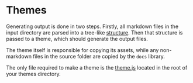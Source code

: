 # Themes
Generating output is done in two steps. Firstly, all markdown files in the input directory are parsed into a tree-like [structure](../Input%20Structure.md).
Then that structure is passed to a theme, which should generate the output files.

The theme itself is responsible for copying its assets, while any non-markdown files in the source folder are copied by the `docs` library.

The only file required to make a theme is the [theme.js](theme.js.md) located in the root of your themes directory.
